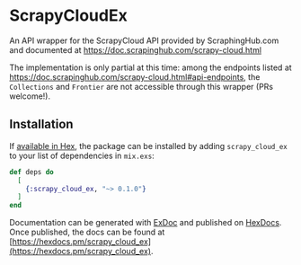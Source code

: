 # ScrapyCloudEx

An API wrapper for the ScrapyCloud API provided by ScraphingHub.com and documented at https://doc.scrapinghub.com/scrapy-cloud.html

The implementation is only partial at this time: among the endpoints listed at https://doc.scrapinghub.com/scrapy-cloud.html#api-endpoints, the `Collections` and `Frontier` are not accessible through this wrapper (PRs welcome!).

## Installation

If [available in Hex](https://hex.pm/docs/publish), the package can be installed
by adding `scrapy_cloud_ex` to your list of dependencies in `mix.exs`:

```elixir
def deps do
  [
    {:scrapy_cloud_ex, "~> 0.1.0"}
  ]
end
```

Documentation can be generated with [ExDoc](https://github.com/elixir-lang/ex_doc)
and published on [HexDocs](https://hexdocs.pm). Once published, the docs can
be found at [https://hexdocs.pm/scrapy_cloud_ex](https://hexdocs.pm/scrapy_cloud_ex).

